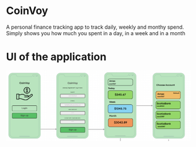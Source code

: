 # CoinVoy

A personal finance tracking app to track daily, weekly and monthy spend. Simply shows you how much you spent in a day, in a week and in a month

# UI of the application
![User Interface](https://github.com/arnavvjainn/CoinVoy/blob/main/UI.png)


